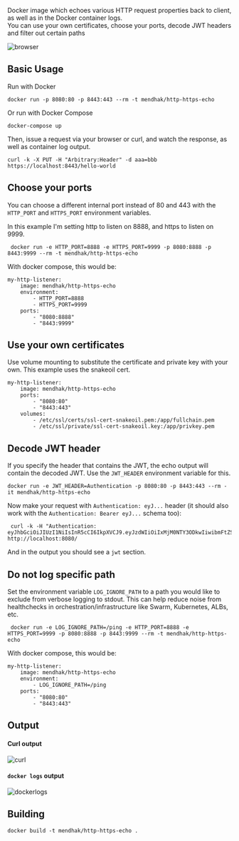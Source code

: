 Docker image which echoes various HTTP request properties back to client, as well as in the Docker container logs.  
You can use your own certificates, choose your ports, decode JWT headers and filter out certain paths

![browser](https://raw.githubusercontent.com/mendhak/docker-http-https-echo/master/screenshots/screenshot.png)

## Basic Usage

Run with Docker

    docker run -p 8080:80 -p 8443:443 --rm -t mendhak/http-https-echo

Or run with Docker Compose

    docker-compose up

Then, issue a request via your browser or curl, and watch the response, as well as container log output.

    curl -k -X PUT -H "Arbitrary:Header" -d aaa=bbb https://localhost:8443/hello-world


## Choose your ports

You can choose a different internal port instead of 80 and 443 with the `HTTP_PORT` and `HTTPS_PORT` environment variables. 

In this example I'm setting http to listen on 8888, and https to listen on 9999.  

     docker run -e HTTP_PORT=8888 -e HTTPS_PORT=9999 -p 8080:8888 -p 8443:9999 --rm -t mendhak/http-https-echo


With docker compose, this would be:

    my-http-listener:
        image: mendhak/http-https-echo
        environment: 
            - HTTP_PORT=8888
            - HTTPS_PORT=9999
        ports:
            - "8080:8888"
            - "8443:9999"


## Use your own certificates

Use volume mounting to substitute the certificate and private key with your own. This example uses the snakeoil cert.

    my-http-listener:
        image: mendhak/http-https-echo
        ports:
            - "8080:80"
            - "8443:443"
        volumes:
            - /etc/ssl/certs/ssl-cert-snakeoil.pem:/app/fullchain.pem
            - /etc/ssl/private/ssl-cert-snakeoil.key:/app/privkey.pem



## Decode JWT header

If you specify the header that contains the JWT, the echo output will contain the decoded JWT.  Use the `JWT_HEADER` environment variable for this. 

    docker run -e JWT_HEADER=Authentication -p 8080:80 -p 8443:443 --rm -it mendhak/http-https-echo


Now make your request with `Authentication: eyJ...` header (it should also work with the `Authentication: Bearer eyJ...` schema too):

     curl -k -H "Authentication: eyJhbGciOiJIUzI1NiIsInR5cCI6IkpXVCJ9.eyJzdWIiOiIxMjM0NTY3ODkwIiwibmFtZSI6IkpvaG4gRG9lIiwiaWF0IjoxNTE2MjM5MDIyfQ.SflKxwRJSMeKKF2QT4fwpMeJf36POk6yJV_adQssw5c" http://localhost:8080/

And in the output you should see a `jwt` section. 

## Do not log specific path

Set the environment variable `LOG_IGNORE_PATH` to a path you would like to exclude from verbose logging to stdout. 
This can help reduce noise from healthchecks in orchestration/infrastructure like Swarm, Kubernetes, ALBs, etc. 

     docker run -e LOG_IGNORE_PATH=/ping -e HTTP_PORT=8888 -e HTTPS_PORT=9999 -p 8080:8888 -p 8443:9999 --rm -t mendhak/http-https-echo


With docker compose, this would be:

    my-http-listener:
        image: mendhak/http-https-echo
        environment:
            - LOG_IGNORE_PATH=/ping
        ports:
            - "8080:80"
            - "8443:443"


## Output

#### Curl output

![curl](https://raw.githubusercontent.com/mendhak/docker-http-https-echo/master/screenshots/screenshot2.png)

#### `docker logs` output

![dockerlogs](https://raw.githubusercontent.com/mendhak/docker-http-https-echo/master/screenshots/screenshot3.png)



## Building

    docker build -t mendhak/http-https-echo .


